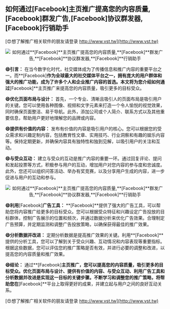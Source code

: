 ## **如何通过**[Facebook]**主页推广提高您的内容质量,**[Facebook]**群发广告,**[Facebook]**协议群发器,**[Facebook]**行销助手**

[😍想了解推广相关软件的朋友请登录 http://www.vst.tw](http://www.vst.tw)

 <center><img src="https://vst.tw/MP4/tuiguang/png/4.png" alt="如何通过**[Facebook]**主页推广提高您的内容质量,**[Facebook]**群发广告,**[Facebook]**协议群发器,**[Facebook]**行销助手"></center>

**😄引言：**
在当今数字化时代，社交媒体成为了传播信息和推广内容的重要平台之一。而**[Facebook]**作为全球最大的社交媒体平台之一，拥有庞大的用户群体和强大的推广功能，成为了许多个人和企业推广内容的首选。本文将为您介绍如何通过**[Facebook]**主页推广来提高您的内容质量，吸引更多的目标受众。

**😄优化页面布局与设计：**
首先，一个专业、清晰且吸引人的页面布局是吸引用户的关键。您可以使用各种图像、视频和文字元素来打造一个令人愉悦的视觉效果，同时确保页面整洁、易于导航。此外，添加公司或个人简介、联系方式以及其他重要信息，帮助用户更好地理解您的品牌或内容。

**😄提供有价值的内容：**
发布有价值的内容是吸引用户的核心。您可以根据您的受众需求和兴趣定制内容，包括教育性文章、实用技巧、行业洞察和有趣的娱乐内容等。保持定期更新，并确保内容具有独特性和独到见解，以吸引用户的关注和互动。

**😄与受众互动：**
建立与受众的互动是推广内容的重要一环。通过回复评论、提问和发起投票等方式，积极参与用户的互动，增加用户对您内容的参与度和忠诚度。此外，您还可以组织问答活动、举办有奖竞赛，以及分享用户生成的内容，进一步促进与用户的互动和参与。

 <center><img src="https://vst.tw/MP4/tuiguang/png/0.png" alt="如何通过**[Facebook]**主页推广提高您的内容质量,**[Facebook]**群发广告,**[Facebook]**协议群发器,**[Facebook]**行销助手"></center>

**😄利用**[Facebook]**广告工具：**
**[Facebook]**提供了强大的广告工具，可以帮助您将内容推广给更多的目标受众。您可以根据受众特征和兴趣设定广告投放的目标群体，控制广告展示的位置和频次，并通过数据分析来优化广告效果。合理制定广告预算，并定期监测和调整广告投放策略，以确保获得最佳的推广效果。

**😄分析数据并改进：**
定期分析数据是提高推广效果的关键。利用**[Facebook]**提供的分析工具，您可以了解到关于受众兴趣、互动情况和内容表现等重要指标。根据这些数据，您可以评估您的推广策略是否有效，并进行必要的调整和改进，以提高您的内容质量和推广效果。

**😄结论：**
通过**[Facebook]**主页推广，您可以提高您的内容质量，吸引更多的目标受众。优化页面布局与设计、提供有价值的内容、与受众互动、利用广告工具和分析数据并改进是实现这一目标的关键步骤。不断学习和调整您的推广策略，将帮助您在**[Facebook]**平台上取得更好的成果，并建立起与用户之间的良好互动关系。

[😍想了解推广相关软件的朋友请登录 http://www.vst.tw](http://www.vst.tw)



